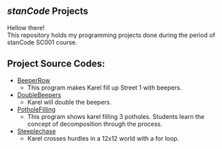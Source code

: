 ## *stanCode* Projects
Hellow there!\
This repository holds my programming projects done during the period of stanCode SC001 course.

## Project Source Codes:
* [BeeperRow](https://github.com/poplittlejay/MyFirstProject/blob/main/stanCode_SC001_Project/BeeperRow.py)
  * This program makes Karel fill up Street 1 with beepers.
* [DoubleBeepers](https://github.com/poplittlejay/MyFirstProject/blob/main/stanCode_SC001_Project/DoubleBeepers.py)
  * Karel will double the beepers.
* [PotholeFilling](https://github.com/poplittlejay/MyFirstProject/blob/main/stanCode_SC001_Project/PotholeFilling.py)
  * This program shows karel filling 3 potholes. Students learn the concept of decomposition through the process.
* [Steeplechase](https://github.com/poplittlejay/MyFirstProject/blob/main/stanCode_SC001_Project/Steeplechase.py)
   * Karel crosses hurdles in a 12x12 world with a for loop.

